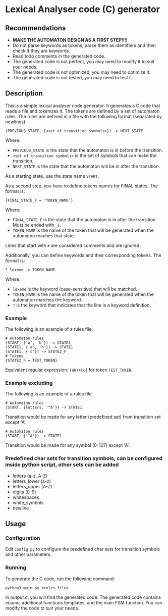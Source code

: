 # Lexical Analyser code (C) generator

## Recommendations
- **MAKE THE AUTOMATON DESIGN AS A FIRST STEP!!!!**
- Do not parse keywords as tokens, parse them as identifiers and then check if they are keywords.
- Read todo comments in the generated code.
- The generated code is not perfect, you may need to modify it to suit your needs.
- The generated code is not optimized, you may need to optimize it.
- The generated code is not tested, you may need to test it.

## Description
This is a simple lexical analyser code generator. It generates a C code that reads a file and tokenizes it. The tokens
are defined by a set of automaton rules. The rules are defined in a file with the following format (separated by newlines):
```
(PREVIOUS_STATE, {<set of transition symbols>}) -> NEXT_STATE
```
Where:
- `PREVIOUS_STATE` is the state that the automaton is in before the transition.
- `<set of transition symbols>` is the set of symbols that can make the transition.
- `NEXT_STATE` is the state that the automaton will be in after the transition.

As a starting state, use the state name `START`.

As a second step, you have to define tokens names for FINAL states. The format is:
```
{FINAL_STATE_F = 'TOKEN_NAME'}
```
Where:
- `FINAL_STATE_F` is the state that the automaton is in after the transition. Must be ended with `_F`.
- `TOKEN_NAME` is the name of the token that will be generated when the automaton reaches that state.

Lines that start with `#` are considered comments and are ignored.

Additionally, you can define keywords and their corresponding tokens. The format is:
```
? lexeme -> TOKEN_NAME
```
Where:  
- `lexeme` is the keyword (case-sensitive) that will be matched.
- `TOKEN_NAME` is the name of the token that will be generated when the automaton matches the keyword.
- `?` is the keyword that indicates that the line is a keyword definition.

### Example
The following is an example of a rules file:
```
# Automaton rules
(START, {'a', 'b'}) -> STATE1
(STATE1, {'a', 'b'}) -> STATE1
(STATE1, {'c'}) -> STATE2_F
# Tokens
{STATE2_F = TEST_TOKEN}
```
Equivalent regular expression: `(ab)+[c]` for token `TEST_TOKEN`.

### Example excluding

The following is an example of a rules file:
```
# Automaton rules
(START, {letters, '^A'}) -> STATE1
```
Transition would be made for any letter (predefined set) from transition set except 'A'.

```
# Automaton rules
(START, {'^A'}) -> STATE1
```
Transition would be made for any symbol (0-127) except 'A'.


### Predefined char sets for transition symbols, can be configured inside python script, other sets can be added
- letters (a-z, A-Z)
- letters_lower (a-z)
- letters_upper (A-Z)
- digits (0-9)
- whitespaces
- white_symbols
- newline

## Usage

### Configuration
Edit `config.py` to configure the predefined char sets for transition symbols and
other parameters.

### Running
To generate the C code, run the following command:
```
python3 main.py <rules_file>
```
In output.c, you will find the generated code. The generated code contains enums, additional functions templates, 
and the main FSM function. You can modify the code to suit your needs.